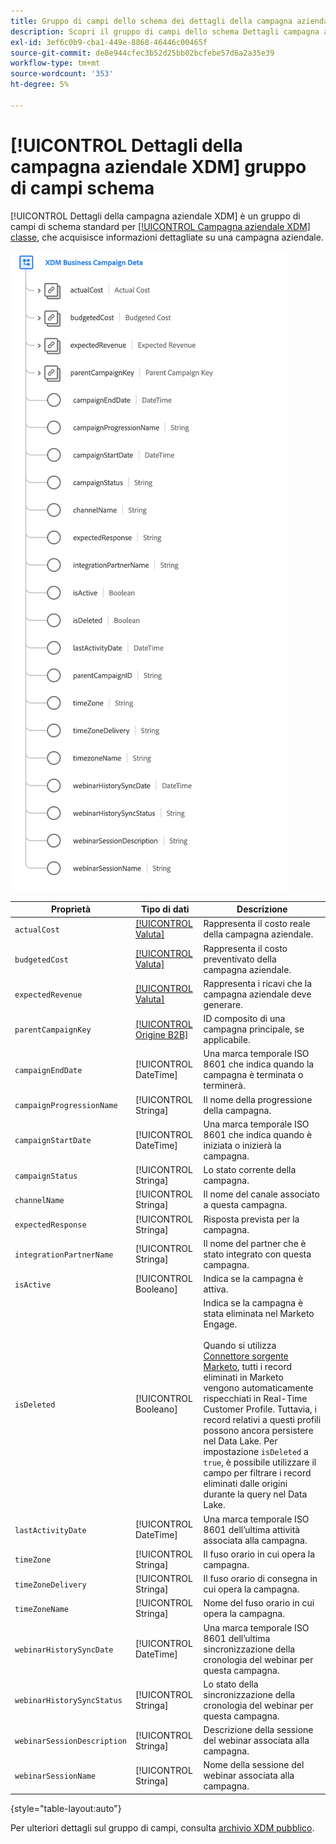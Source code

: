 ```yaml
---
title: Gruppo di campi dello schema dei dettagli della campagna aziendale XDM
description: Scopri il gruppo di campi dello schema Dettagli campagna aziendale XDM.
exl-id: 3ef6c0b9-cba1-449e-8868-46446c00465f
source-git-commit: de8e944cfec3b52d25bb02bcfebe57d6a2a35e39
workflow-type: tm+mt
source-wordcount: '353'
ht-degree: 5%

---
```


# [!UICONTROL Dettagli della campagna aziendale XDM] gruppo di campi schema

[!UICONTROL Dettagli della campagna aziendale XDM] è un gruppo di campi di schema standard per [[!UICONTROL Campagna aziendale XDM] classe](../../classes/b2b/business-campaign.md), che acquisisce informazioni dettagliate su una campagna aziendale.

![Struttura del gruppo di campi Dettagli campagna aziendale XDM come visualizzato nell’interfaccia utente](../../images/field-groups/b2b/business-campaign-details.png)

| Proprietà | Tipo di dati | Descrizione |
| --- | --- | --- |
| `actualCost` | [[!UICONTROL Valuta]](../../data-types/currency.md) | Rappresenta il costo reale della campagna aziendale. |
| `budgetedCost` | [[!UICONTROL Valuta]](../../data-types/currency.md) | Rappresenta il costo preventivato della campagna aziendale. |
| `expectedRevenue` | [[!UICONTROL Valuta]](../../data-types/currency.md) | Rappresenta i ricavi che la campagna aziendale deve generare. |
| `parentCampaignKey` | [[!UICONTROL Origine B2B]](../../data-types/b2b-source.md) | ID composito di una campagna principale, se applicabile. |
| `campaignEndDate` | [!UICONTROL DateTime] | Una marca temporale ISO 8601 che indica quando la campagna è terminata o terminerà. |
| `campaignProgressionName` | [!UICONTROL Stringa] | Il nome della progressione della campagna. |
| `campaignStartDate` | [!UICONTROL DateTime] | Una marca temporale ISO 8601 che indica quando è iniziata o inizierà la campagna. |
| `campaignStatus` | [!UICONTROL Stringa] | Lo stato corrente della campagna. |
| `channelName` | [!UICONTROL Stringa] | Il nome del canale associato a questa campagna. |
| `expectedResponse` | [!UICONTROL Stringa] | Risposta prevista per la campagna. |
| `integrationPartnerName` | [!UICONTROL Stringa] | Il nome del partner che è stato integrato con questa campagna. |
| `isActive` | [!UICONTROL Booleano] | Indica se la campagna è attiva. |
| `isDeleted` | [!UICONTROL Booleano] | Indica se la campagna è stata eliminata nel Marketo Engage.<br><br>Quando si utilizza [Connettore sorgente Marketo](../../../sources/connectors/adobe-applications/marketo/marketo.md), tutti i record eliminati in Marketo vengono automaticamente rispecchiati in Real-Time Customer Profile. Tuttavia, i record relativi a questi profili possono ancora persistere nel Data Lake. Per impostazione `isDeleted` a `true`, è possibile utilizzare il campo per filtrare i record eliminati dalle origini durante la query nel Data Lake. |
| `lastActivityDate` | [!UICONTROL DateTime] | Una marca temporale ISO 8601 dell’ultima attività associata alla campagna. |
| `timeZone` | [!UICONTROL Stringa] | Il fuso orario in cui opera la campagna. |
| `timeZoneDelivery` | [!UICONTROL Stringa] | Il fuso orario di consegna in cui opera la campagna. |
| `timeZoneName` | [!UICONTROL Stringa] | Nome del fuso orario in cui opera la campagna. |
| `webinarHistorySyncDate` | [!UICONTROL DateTime] | Una marca temporale ISO 8601 dell’ultima sincronizzazione della cronologia del webinar per questa campagna. |
| `webinarHistorySyncStatus` | [!UICONTROL Stringa] | Lo stato della sincronizzazione della cronologia del webinar per questa campagna. |
| `webinarSessionDescription` | [!UICONTROL Stringa] | Descrizione della sessione del webinar associata alla campagna. |
| `webinarSessionName` | [!UICONTROL Stringa] | Nome della sessione del webinar associata alla campagna. |

{style="table-layout:auto"}

Per ulteriori dettagli sul gruppo di campi, consulta [archivio XDM pubblico](https://github.com/adobe/xdm/blob/master/components/fieldgroups/campaign/campaign-details.schema.json).
